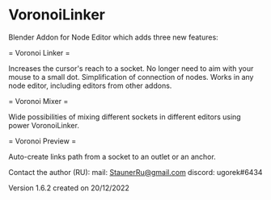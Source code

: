 # VoronoiLinker
Blender Addon for Node Editor which adds three new features:

= Voronoi Linker =

Increases the cursor's reach to a socket.
No longer need to aim with your mouse to a small dot.
Simplification of connection of nodes.
Works in any node editor, including editors from other addons.

= Voronoi Mixer =

Wide possibilities of mixing different sockets in different editors using power VoronoiLinker.

= Voronoi Preview =

Auto-create links path from a socket to an outlet or an anchor.


Contact the author (RU):
mail: StaunerRu@gmail.com
discord: ugorek#6434

Version 1.6.2 created on 20/12/2022
